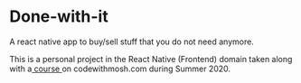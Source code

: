 # Done-with-it
A react native app to buy/sell stuff that you do not need anymore.

This is a personal project in the React Native (Frontend) domain taken along with a<a href="https://codewithmosh.com/p/the-ultimate-react-native-course"> course </a>on codewithmosh.com during Summer 2020.

